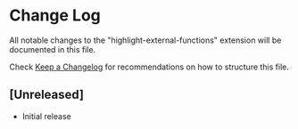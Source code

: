 # Change Log

All notable changes to the "highlight-external-functions" extension will be documented in this file.

Check [Keep a Changelog](http://keepachangelog.com/) for recommendations on how to structure this file.

## [Unreleased]

- Initial release